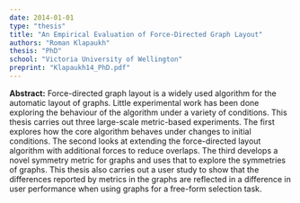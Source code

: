 ```yaml
---
date: 2014-01-01
type: "thesis"
title: "An Empirical Evaluation of Force-Directed Graph Layout"
authors: "Roman Klapaukh"
thesis: "PhD"
school: "Victoria University of Wellington"
preprint: "Klapaukh14_PhD.pdf"
---
```


**Abstract:** Force-directed graph layout is a widely used algorithm for the automatic layout of graphs. Little experimental work has been done exploring the behaviour of the algorithm under a variety of conditions. This thesis carries out three large-scale metric-based experiments. The first explores how the core algorithm behaves under changes to initial conditions. The second looks at extending the force-directed layout algorithm with additional forces to reduce overlaps. The third develops a novel symmetry metric for graphs and uses that to explore the symmetries of graphs. This thesis also carries out a user study to show that the differences reported by metrics in the graphs are reflected in a difference in user performance when using graphs for a free-form selection task.